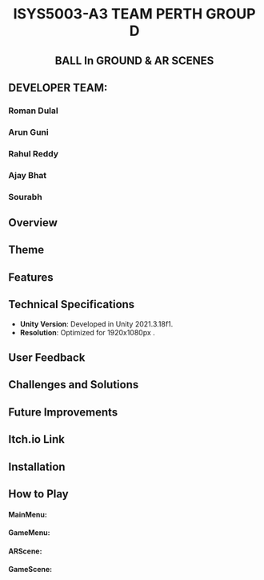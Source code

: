 <div align="center"> <h1> ISYS5003-A3 TEAM PERTH GROUP D </h1> </div>
 <div align="center"> <h2> BALL In GROUND & AR SCENES </h2> </div>
 
## DEVELOPER TEAM:

### Roman Dulal
### Arun Guni
### Rahul Reddy
### Ajay Bhat
### Sourabh

## Overview


## Theme


## Features


## Technical Specifications
- **Unity Version**: Developed in Unity 2021.3.18f1.
- **Resolution**: Optimized for 1920x1080px .

## User Feedback


## Challenges and Solutions

## Future Improvements

## Itch.io Link


## Installation


## How to Play
#### MainMenu:
#### GameMenu:
#### ARScene:
#### GameScene:

